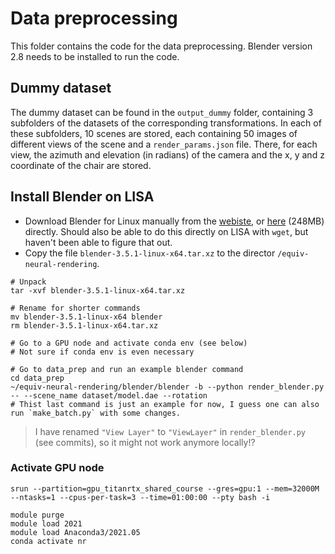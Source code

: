 # Data preprocessing
This folder contains the code for the data preprocessing. Blender version 2.8 needs to be installed to run the code. 

## Dummy dataset
The dummy dataset can be found in the `output_dummy` folder, containing 3 subfolders of the datasets of the corresponding transformations. In each of these subfolders, 10 scenes are stored, each containing 50 images of different views of the scene and a `render_params.json` file. There, for each view, the azimuth and elevation (in radians) of the camera and the x, y and z coordinate of the chair are stored. 

## Install Blender on LISA
- Download Blender for Linux manually from the [webiste](https://www.blender.org/download/), or [here](https://www.blender.org/download/release/Blender3.5/blender-3.5.1-linux-x64.tar.xz/) (248MB) directly. Should also be able to do this directly on LISA with `wget`, but haven't been able to figure that out.
- Copy the file `blender-3.5.1-linux-x64.tar.xz` to the director `/equiv-neural-rendering`.

```
# Unpack 
tar -xvf blender-3.5.1-linux-x64.tar.xz

# Rename for shorter commands
mv blender-3.5.1-linux-x64 blender
rm blender-3.5.1-linux-x64.tar.xz

# Go to a GPU node and activate conda env (see below)
# Not sure if conda env is even necessary

# Go to data_prep and run an example blender command
cd data_prep
~/equiv-neural-rendering/blender/blender -b --python render_blender.py -- --scene_name dataset/model.dae --rotation
# Thist last command is just an example for now, I guess one can also run `make_batch.py` with some changes.
```
> I have renamed `"View Layer"` to `"ViewLayer"` in `render_blender.py` (see commits), so it might not work anymore locally!?


### Activate GPU node 
```
srun --partition=gpu_titanrtx_shared_course --gres=gpu:1 --mem=32000M --ntasks=1 --cpus-per-task=3 --time=01:00:00 --pty bash -i

module purge
module load 2021
module load Anaconda3/2021.05
conda activate nr
```

